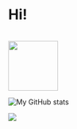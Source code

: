 # Hi!
<br>
<img src="https://i.giphy.com/media/LMt9638dO8dftAjtco/200.webp" width="100">

![My GitHub stats](https://github-readme-stats.vercel.app/api?username=Ye-Yint-Nyo-Hmine&show_icons=true&theme=tokyonight)

<img align="center" src="https://github.com/mayankchaudhary26/Cool-Readme-ideas/blob/master/data/night%20code.gif" />
